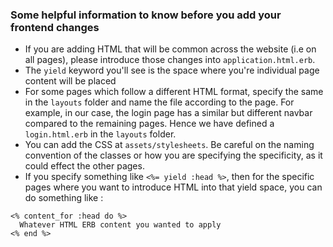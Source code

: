 ### Some helpful information to know before you add your frontend changes

- If you are adding HTML that will be common across the website (i.e on all pages), please introduce those changes into `application.html.erb`.
- The `yield` keyword you'll see is the space where you're individual page content will be placed
- For some pages which follow a different HTML format, specify the same in the `layouts` folder and name the file according to the page. For example, in our case, the login page has a similar but different navbar compared to the remaining pages. Hence we have defined a `login.html.erb` in the `layouts` folder.
- You can add the CSS at `assets/stylesheets`. Be careful on the naming convention of the classes or how you are specifying the specificity, as it could effect the other pages.
- If you specify something like `<%= yield :head %>`, then for the specific pages where you want to introduce HTML into that yield space, you can do something like :
```
<% content_for :head do %>
  Whatever HTML ERB content you wanted to apply
<% end %>
```

